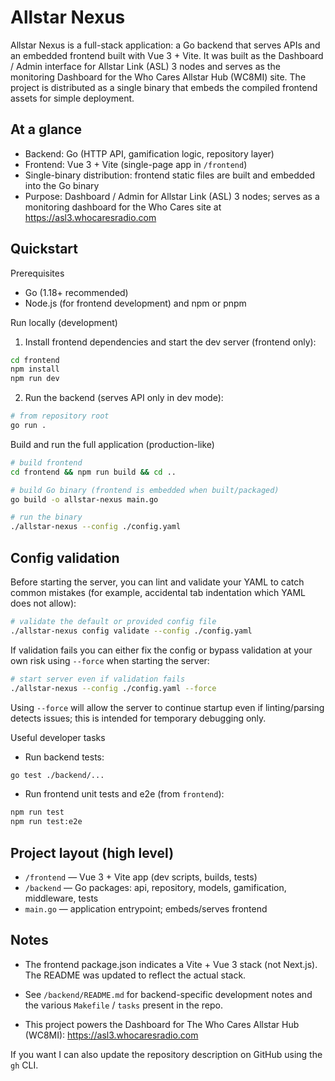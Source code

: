 
# Allstar Nexus

Allstar Nexus is a full-stack application: a Go backend that serves APIs and an embedded frontend built with Vue 3 + Vite. It was built as the Dashboard / Admin interface for Allstar Link (ASL) 3 nodes and serves as the monitoring Dashboard for the Who Cares Allstar Hub (WC8MI) site. The project is distributed as a single binary that embeds the compiled frontend assets for simple deployment.

## At a glance

- Backend: Go (HTTP API, gamification logic, repository layer)
- Frontend: Vue 3 + Vite (single-page app in `/frontend`)
- Single-binary distribution: frontend static files are built and embedded into the Go binary
 - Purpose: Dashboard / Admin for Allstar Link (ASL) 3 nodes; serves as a monitoring dashboard for the Who Cares site at https://asl3.whocaresradio.com

## Quickstart

Prerequisites

- Go (1.18+ recommended)
- Node.js (for frontend development) and npm or pnpm

Run locally (development)

1. Install frontend dependencies and start the dev server (frontend only):

```bash
cd frontend
npm install
npm run dev
```

2. Run the backend (serves API only in dev mode):

```bash
# from repository root
go run .
```

Build and run the full application (production-like)

```bash
# build frontend
cd frontend && npm run build && cd ..

# build Go binary (frontend is embedded when built/packaged)
go build -o allstar-nexus main.go

# run the binary
./allstar-nexus --config ./config.yaml
```

Config validation
-----------------

Before starting the server, you can lint and validate your YAML to catch common mistakes (for example, accidental tab indentation which YAML does not allow):

```bash
# validate the default or provided config file
./allstar-nexus config validate --config ./config.yaml
```

If validation fails you can either fix the config or bypass validation at your own risk using `--force` when starting the server:

```bash
# start server even if validation fails
./allstar-nexus --config ./config.yaml --force
```

Using `--force` will allow the server to continue startup even if linting/parsing detects issues; this is intended for temporary debugging only.


Useful developer tasks

- Run backend tests:

```bash
go test ./backend/...
```

- Run frontend unit tests and e2e (from `frontend`):

```bash
npm run test
npm run test:e2e
```

## Project layout (high level)

- `/frontend` — Vue 3 + Vite app (dev scripts, builds, tests)
- `/backend` — Go packages: api, repository, models, gamification, middleware, tests
- `main.go` — application entrypoint; embeds/serves frontend

## Notes

- The frontend package.json indicates a Vite + Vue 3 stack (not Next.js). The README was updated to reflect the actual stack.
- See `/backend/README.md` for backend-specific development notes and the various `Makefile` / `tasks` present in the repo.

- This project powers the Dashboard for The Who Cares Allstar Hub (WC8MI): https://asl3.whocaresradio.com

If you want I can also update the repository description on GitHub using the `gh` CLI.


